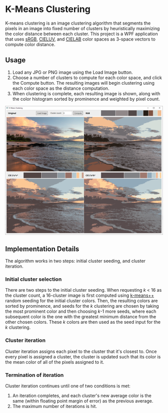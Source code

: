 # K-Means Clustering

K-means clustering is an image clustering algorithm that segments the pixels in an image into fixed number of clusters by heuristically maximizing the color distance between each cluster. This project is a WPF application that uses [sRGB](https://en.wikipedia.org/wiki/SRGB), [CIELUV](https://en.wikipedia.org/wiki/CIELUV), and [CIELAB](https://en.wikipedia.org/wiki/CIELAB_color_space) color spaces as 3-space vectors to compute color distance.

## Usage

1. Load any JPG or PNG image using the Load Image button.
1. Choose a number of clusters to compute for each color space, and click the Compute button. The resulting images will begin clustering using each color space as the distance computation.
1. When clustering is complete, each resulting image is shown, along with the color histogram sorted by prominence and weighted by pixel count.

![Final results](images/ClusterResults.png)

## Implementation Details

The algorithm works in two steps: initial cluster seeding, and cluster iteration.

### Initial cluster selection

There are two steps to the initial cluster seeding.  When requesting *k* < 16 as the cluster count, a 16-cluster image is first computed using [k-means++](https://en.wikipedia.org/wiki/K-means%2B%2B) random seeding for the initial cluster colors. Then, the resulting colors are sorted by prominence, and seeds for the *k* clustering are chosen by taking the most prominent color and then choosing *k*-1 more seeds, where each subsequent color is the one with the greatest minimum distance from the other chosen colors. These *k* colors are then used as the seed input for the *k* clustering.

### Cluster iteration

Cluster iteration assigns each pixel to the cluster that it's closest to. Once every pixel is assigned a cluster, the cluster is updated such that its color is the mean color of all of the pixels assigned to it.

### Termination of iteration

Cluster iteration continues until one of two conditions is met:
1. An iteration completes, and each cluster's new average color is the same (within floating point margin of error) as the previous average.
1. The maximum number of iterations is hit.